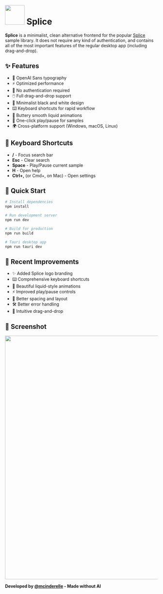 # <img src="./src-tauri/icons/128x128.png" width="64"/> Splice

**Splice** is a minimalist, clean alternative frontend for the popular [Splice](https://splice.com/features/sounds) sample library. It does not require any kind of authentication, and contains all of the most important features of the regular desktop app (including drag-and-drop).

## ✨ Features

- 🎯 OpenAI Sans typography
- ⚡ Optimized performance  
- 🎵 No authentication required
- 🖱️ Full drag-and-drop support
- 🎨 Minimalist black and white design
- ⌨️ Keyboard shortcuts for rapid workflow
- 🎨 Buttery smooth liquid animations
- 🎤 One-click play/pause for samples
- 🌍 Cross-platform support (Windows, macOS, Linux)

## 🎹 Keyboard Shortcuts

- **/** - Focus search bar
- **Esc** - Clear search  
- **Space** - Play/Pause current sample
- **H** - Open help
- **Ctrl+,** (or Cmd+, on Mac) - Open settings

## 🚀 Quick Start

```bash
# Install dependencies
npm install

# Run development server
npm run dev

# Build for production
npm run build

# Tauri desktop app
npm run tauri dev
```

## 🎨 Recent Improvements

- ✨ Added Splice logo branding
- ⌨️ Comprehensive keyboard shortcuts
- 🎨 Beautiful liquid-style animations
- ⚡ Improved play/pause controls
- 🎯 Better spacing and layout
- 🛠️ Better error handling
- 🎵 Intuitive drag-and-drop

## 📸 Screenshot

<p align="center">
  <img src="./etc/screenshot.png" width="800">
</p>

**Developed by [@mcinderelle](https://github.com/mcinderelle) - Made without AI**
